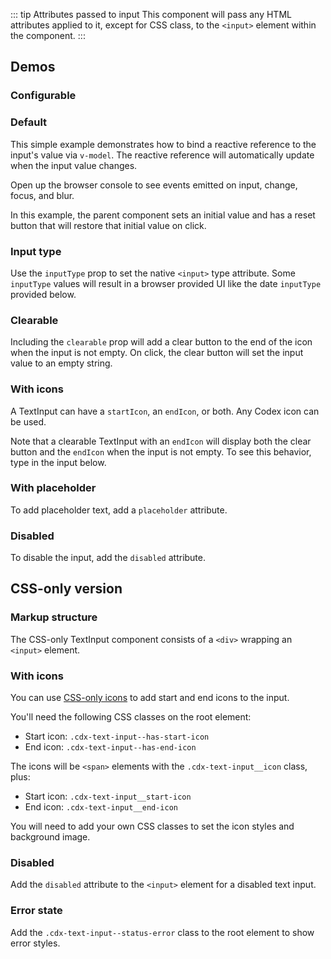 <script setup>
import { cdxIconSearch, cdxIconInfoFilled } from '@wikimedia/codex-icons';
import CdxDocsConfigurableGeneric from '@/../src/components/configurable-generic/ConfigurableGeneric.vue';
import TextInputDemo from '@/../component-demos/text-input/examples/TextInputDemo.vue';

const controlsConfig = [
	{
		name: 'startIcon',
		type: 'icon'
	},
	{
		name: 'endIcon',
		type: 'icon'
	},
	{
		name: 'clearable',
		type: 'boolean'
	},
	{
		name: 'status',
		type: 'radio',
		options: [ 'default', 'error' ],
	},
	{
		name: 'disabled',
		type: 'boolean'
	},
	{
		name: 'placeholder',
		type: 'text'
	}
];
</script>

::: tip Attributes passed to input
This component will pass any HTML attributes applied to it, except for CSS class, to the `<input>`
element within the component.
:::

## Demos

### Configurable

<cdx-demo-wrapper :controls-config="controlsConfig" :show-generated-code="true" generated-model-name="inputValue">
<template v-slot:demo="{ propValues }">
<cdx-docs-configurable-generic v-bind="propValues" />
</template>
</cdx-demo-wrapper>

### Default

This simple example demonstrates how to bind a reactive reference to the input's value via
`v-model`. The reactive reference will automatically update when the input value changes.

Open up the browser console to see events emitted on input, change, focus, and blur.

<cdx-demo-wrapper>
<template v-slot:demo>
<text-input-demo :showValue="true" />
</template>

<template v-slot:code>

<<< @/../component-demos/text-input/examples/TextInputDefault.vue

</template>
</cdx-demo-wrapper>

In this example, the parent component sets an initial value and has a reset button that will restore
that initial value on click.

<cdx-demo-wrapper>
<template v-slot:demo>
<text-input-demo :showValue="true" initialValue="Initial value" :allowReset="true" />
</template>

<template v-slot:code>

<<< @/../component-demos/text-input/examples/TextInputInitialValue.vue

</template>
</cdx-demo-wrapper>

### Input type

Use the `inputType` prop to set the native `<input>` type attribute.
Some `inputType` values will result in a browser provided UI like the date
`inputType` provided below.

<cdx-demo-wrapper>
<template v-slot:demo>
<text-input-demo :showValue="true" :input-props="{ inputType: 'date' }" />
</template>

<template v-slot:code>

<<< @/../component-demos/text-input/examples/TextInputDate.vue

</template>
</cdx-demo-wrapper>


### Clearable

Including the `clearable` prop will add a clear button to the end of the icon when the input is not
empty. On click, the clear button will set the input value to an empty string.

<cdx-demo-wrapper>
<template v-slot:demo>
<text-input-demo :showValue="true" :input-props="{ clearable: true }" />
</template>

<template v-slot:code>

```vue-html
<cdx-text-input :clearable="true" />
```

</template>
</cdx-demo-wrapper>

### With icons

A TextInput can have a `startIcon`, an `endIcon`, or both. Any Codex icon can be used.

Note that a clearable TextInput with an `endIcon` will display both the clear button and the
`endIcon` when the input is not empty. To see this behavior, type in the input below.

<cdx-demo-wrapper>
<template v-slot:demo>
<text-input-demo :input-props="{ inputType: 'search', startIcon: cdxIconSearch, endIcon: cdxIconInfoFilled, clearable: true }" />
</template>

<template v-slot:code>

<<< @/../component-demos/text-input/examples/TextInputWithIcons.vue

</template>
</cdx-demo-wrapper>


### With placeholder

To add placeholder text, add a `placeholder` attribute.

<cdx-demo-wrapper>
<template v-slot:demo>
<text-input-demo placeholder="Start typing..." />
</template>

<template v-slot:code>

```vue-html
<cdx-text-input placeholder="Start typing..." />
```

</template>
</cdx-demo-wrapper>

### Disabled

To disable the input, add the `disabled` attribute.

<cdx-demo-wrapper>
<template v-slot:demo>
<text-input-demo :input-props="{ startIcon: cdxIconSearch, disabled: true }" />
</template>

<template v-slot:code>

```vue-html
<cdx-text-input :start-icon="cdxIconSearch" :disabled="true" />
```

</template>
</cdx-demo-wrapper>

## CSS-only version

### Markup structure

The CSS-only TextInput component consists of a `<div>` wrapping an `<input>` element.

<cdx-demo-wrapper>
<template v-slot:demo>
	<div class="cdx-text-input">
		<input class="cdx-text-input__input" type="text" placeholder="Start typing...">
	</div>
</template>
<template v-slot:code>

```html
<!-- Wrapper div. -->
<div class="cdx-text-input">
	<!-- Input element with CSS class and attributes. -->
	<input class="cdx-text-input__input" type="text" placeholder="Start typing...">
</div>
```

</template>
</cdx-demo-wrapper>

### With icons

You can use [CSS-only icons](./icon.md#css-only-version) to add start and end icons to the input.

You'll need the following CSS classes on the root element:
- Start icon: `.cdx-text-input--has-start-icon`
- End icon: `.cdx-text-input--has-end-icon`

The icons will be `<span>` elements with the `.cdx-text-input__icon` class, plus:
- Start icon: `.cdx-text-input__start-icon`
- End icon: `.cdx-text-input__end-icon`

You will need to add your own CSS classes to set the icon styles and background image.

<cdx-demo-wrapper>
<template v-slot:demo>
	<div class="cdx-text-input cdx-text-input--has-start-icon cdx-text-input--has-end-icon">
		<input class="cdx-text-input__input" type="text">
		<span class="cdx-text-input__icon cdx-text-input__start-icon cdx-demo-css-icon--search"></span>
		<span class="cdx-text-input__icon cdx-text-input__end-icon cdx-demo-css-icon--info-filled"></span>
	</div>
</template>
<template v-slot:code>

```html
<div class="cdx-text-input cdx-text-input--has-start-icon cdx-text-input--has-end-icon">
	<input class="cdx-text-input__input" type="text">
	<span class="cdx-text-input__icon cdx-text-input__start-icon cdx-demo-css-icon--search"></span>
	<span class="cdx-text-input__icon cdx-text-input__end-icon cdx-demo-css-icon--info-filled"></span>
</div>
```

```less
// Note: you must import the design tokens before importing the css-icon mixin
@import ( reference ) '@wikimedia/codex-design-tokens/theme-wikimedia-ui.less';
@import ( reference ) '@wikimedia/codex/mixins/css-icon.less';

.cdx-demo-css-icon {
	&--search {
		.cdx-mixin-css-icon( @cdx-icon-search );
	}

	&--info-filled {
		.cdx-mixin-css-icon( @cdx-icon-info-filled );
	}
}
```

</template>
</cdx-demo-wrapper>

### Disabled

Add the `disabled` attribute to the `<input>` element for a disabled text input.

<cdx-demo-wrapper>
<template v-slot:demo>
	<div class="cdx-text-input cdx-text-input--has-start-icon cdx-text-input--has-end-icon">
		<input class="cdx-text-input__input" type="text" placeholder="Start typing..." disabled>
		<span class="cdx-text-input__icon cdx-text-input__start-icon cdx-demo-css-icon--search"></span>
		<span class="cdx-text-input__icon cdx-text-input__end-icon cdx-demo-css-icon--info-filled"></span>
	</div>
</template>
<template v-slot:code>

```html
<div class="cdx-text-input cdx-text-input--has-start-icon cdx-text-input--has-end-icon">
	<input class="cdx-text-input__input" type="text" placeholder="Start typing..." disabled>
	<span class="cdx-text-input__icon cdx-text-input__start-icon cdx-demo-css-icon--search"></span>
	<span class="cdx-text-input__icon cdx-text-input__end-icon cdx-demo-css-icon--info-filled"></span>
</div>
```

```less
// Note: you must import the design tokens before importing the css-icon mixin
@import ( reference ) '@wikimedia/codex-design-tokens/theme-wikimedia-ui.less';
@import ( reference ) '@wikimedia/codex/mixins/css-icon.less';

.cdx-demo-css-icon {
	&--search {
		.cdx-mixin-css-icon( @cdx-icon-search );
	}

	&--info-filled {
		.cdx-mixin-css-icon( @cdx-icon-info-filled );
	}
}
```

</template>
</cdx-demo-wrapper>

### Error state

Add the `.cdx-text-input--status-error` class to the root element to show error styles.

<cdx-demo-wrapper>
<template v-slot:demo>
	<div class="cdx-text-input cdx-text-input--status-error">
		<input class="cdx-text-input__input" type="text" value="Something's wrong">
	</div>
</template>
<template v-slot:code>

```html
<div class="cdx-text-input cdx-text-input--status-error">
	<input class="cdx-text-input__input" type="text" value="Something's wrong">
</div>
```

</template>
</cdx-demo-wrapper>

<style lang="less" scoped>
@import ( reference ) '@wikimedia/codex-design-tokens/theme-wikimedia-ui.less';
@import ( reference ) '@wikimedia/codex/mixins/css-icon.less';

/* stylelint-disable-next-line selector-class-pattern */
:deep( .cdx-demo-wrapper__demo-pane .cdx-text-input ) {
	margin-bottom: @spacing-100;
}

.cdx-demo-css-icon {
	&--search {
		.cdx-mixin-css-icon( @cdx-icon-search );
	}

	&--info-filled {
		.cdx-mixin-css-icon( @cdx-icon-info-filled );
	}
}
</style>
